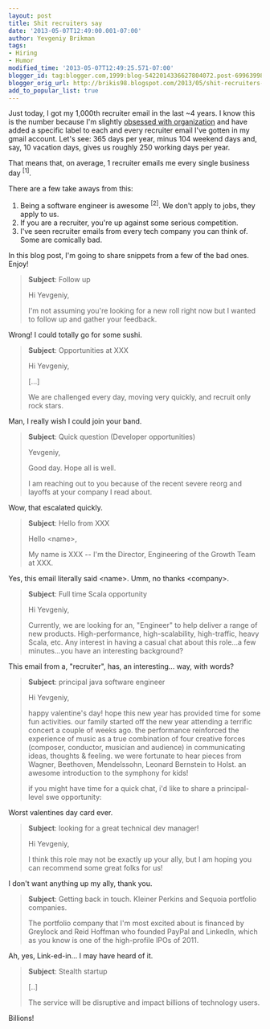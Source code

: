 ```yaml
---
layout: post
title: Shit recruiters say
date: '2013-05-07T12:49:00.001-07:00'
author: Yevgeniy Brikman
tags:
- Hiring
- Humor
modified_time: '2013-05-07T12:49:25.571-07:00'
blogger_id: tag:blogger.com,1999:blog-5422014336627804072.post-6996399853876750584
blogger_orig_url: http://brikis98.blogspot.com/2013/05/shit-recruiters-say.html
add_to_popular_list: true
---
```


Just today, I got my 1,000th recruiter email in the last ~4 years. I know this 
is the number because I'm slightly [obsessed with 
organization](http://www.ybrikman.com/writing/2011/07/23/obsessed-with-lists-how-i-organize-my/) 
and have added a specific label to each and every recruiter email I've gotten 
in my gmail account. Let's see: 365 days per year, minus 104 weekend days and, 
say, 10 vacation days, gives us roughly 250 working days per year. 

That means that, on average, 1 recruiter emails me every single business day 
<sup>[1]</sup>. 

There are a few take aways from this: 

1. Being a software engineer is awesome <sup>[2]</sup>. We don't apply to 
jobs, they apply to us. 
1. If you are a recruiter, you're up against some serious competition. 
1. I've seen recruiter emails from every tech company you can think of. Some 
are comically bad. 

In this blog post, I'm going to share snippets from a few of the bad ones. 
Enjoy! 

> **Subject**: Follow up 
>
> Hi Yevgeniy, 
> 
> I'm not assuming you're looking for a new roll right now but I wanted to 
> follow up and gather your feedback.

Wrong! I could totally go for some sushi. 

> **Subject**: Opportunities at XXX 
> 
> Hi Yevgeniy, 
> 
> [...] 
> 
> We are challenged every day, moving very quickly, and recruit only rock 
> stars.

Man, I really wish I could join your band.

> **Subject**: Quick question (Developer opportunities) 
> 
> Yevgeniy, 
> 
> Good day. Hope all is well. 
> 
> I am reaching out to you because of the recent severe reorg and layoffs at 
> your company I read about.

Wow, that escalated quickly.

> **Subject**: Hello from XXX 
> 
> Hello &lt;name&gt;, 
> 
> My name is XXX -- I'm the Director, Engineering of the Growth Team at 
> XXX.

Yes, this email literally said &lt;name&gt;. Umm, no thanks &lt;company&gt;. 

> **Subject**: Full time Scala opportunity 
> 
> Hi Yevgeniy, 
> 
> Currently, we are looking for an, "Engineer" to help deliver a range of new 
> products. High-performance, high-scalability, high-traffic, heavy Scala, etc. 
> Any interest in having a casual chat about this role...a few minutes...you 
> have an interesting background?

This email from a, "recruiter", has, an interesting... way, with words? 

> **Subject**: principal java software engineer 
> 
> 
> Hi Yevgeniy, 
> 
> happy valentine's day! 
> hope this new year has provided time for some fun activities. 
> our family started off the new year attending a terrific concert a couple of 
> weeks ago. the performance reinforced the experience of music as a true 
> combination of four creative forces (composer, conductor, musician and 
> audience) in communicating ideas, thoughts &amp; feeling. we were fortunate to 
> hear pieces from Wagner, Beethoven, Mendelssohn, Leonard Bernstein to Holst. 
> an awesome introduction to the symphony for kids! 
> 
> if you might have time for a quick chat, i'd like to share a principal-level 
> swe opportunity:

Worst valentines day card ever.

> **Subject**: looking for a great technical dev manager! 
> 
> 
> Hi Yevgeniy, 
> 
> I think this role may not be exactly up your ally, but I am hoping you can 
> recommend some great folks for us!

I don't want anything up my ally, thank you.

> **Subject**: Getting back in touch. Kleiner Perkins and Sequoia portfolio companies. 
> 
> The portfolio company that I'm most excited about is financed by Greylock 
> and Reid Hoffman who founded PayPal and LinkedIn, which as you know is one of 
> the high-profile IPOs of 2011.

Ah, yes, Link-ed-in... I may have heard of it.

> **Subject**: Stealth startup 
> 
> [..] 
> 
> The service will be disruptive and impact billions of technology users.

Billions!


